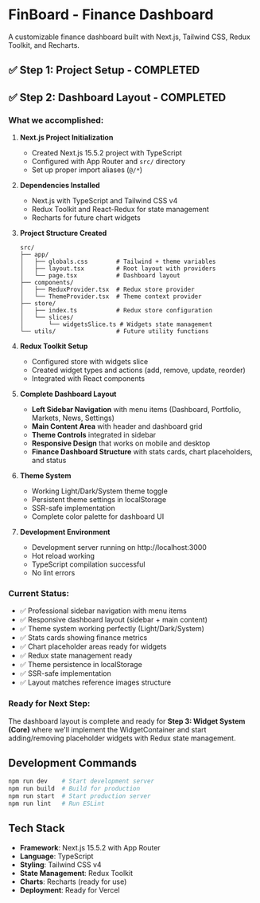 # FinBoard - Finance Dashboard

A customizable finance dashboard built with Next.js, Tailwind CSS, Redux Toolkit, and Recharts.

## ✅ Step 1: Project Setup - COMPLETED
## ✅ Step 2: Dashboard Layout - COMPLETED

### What we accomplished:

1. **Next.js Project Initialization**
   - Created Next.js 15.5.2 project with TypeScript
   - Configured with App Router and `src/` directory
   - Set up proper import aliases (`@/*`)

2. **Dependencies Installed**
   - Next.js with TypeScript and Tailwind CSS v4
   - Redux Toolkit and React-Redux for state management
   - Recharts for future chart widgets

3. **Project Structure Created**
   ```
   src/
   ├── app/
   │   ├── globals.css        # Tailwind + theme variables
   │   ├── layout.tsx         # Root layout with providers
   │   └── page.tsx           # Dashboard layout
   ├── components/
   │   ├── ReduxProvider.tsx  # Redux store provider
   │   └── ThemeProvider.tsx  # Theme context provider
   ├── store/
   │   ├── index.ts           # Redux store configuration
   │   └── slices/
   │       └── widgetsSlice.ts # Widgets state management
   └── utils/                 # Future utility functions
   ```

4. **Redux Toolkit Setup**
   - Configured store with widgets slice
   - Created widget types and actions (add, remove, update, reorder)
   - Integrated with React components

5. **Complete Dashboard Layout** 
   - **Left Sidebar Navigation** with menu items (Dashboard, Portfolio, Markets, News, Settings)
   - **Main Content Area** with header and dashboard grid
   - **Theme Controls** integrated in sidebar
   - **Responsive Design** that works on mobile and desktop
   - **Finance Dashboard Structure** with stats cards, chart placeholders, and status

6. **Theme System**
   - Working Light/Dark/System theme toggle
   - Persistent theme settings in localStorage
   - SSR-safe implementation
   - Complete color palette for dashboard UI

6. **Development Environment**
   - Development server running on http://localhost:3000
   - Hot reload working
   - TypeScript compilation successful
   - No lint errors

### Current Status:
- ✅ Professional sidebar navigation with menu items
- ✅ Responsive dashboard layout (sidebar + main content)
- ✅ Theme system working perfectly (Light/Dark/System)
- ✅ Stats cards showing finance metrics
- ✅ Chart placeholder areas ready for widgets
- ✅ Redux state management ready
- ✅ Theme persistence in localStorage
- ✅ SSR-safe implementation
- ✅ Layout matches reference images structure

### Ready for Next Step:
The dashboard layout is complete and ready for **Step 3: Widget System (Core)** where we'll implement the WidgetContainer and start adding/removing placeholder widgets with Redux state management.

## Development Commands

```bash
npm run dev    # Start development server
npm run build  # Build for production
npm run start  # Start production server
npm run lint   # Run ESLint
```

## Tech Stack

- **Framework**: Next.js 15.5.2 with App Router
- **Language**: TypeScript
- **Styling**: Tailwind CSS v4
- **State Management**: Redux Toolkit
- **Charts**: Recharts (ready for use)
- **Deployment**: Ready for Vercel
